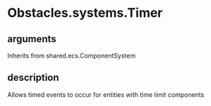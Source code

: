 # Obstacles.systems.Timer

## arguments

Inherits from shared.ecs.ComponentSystem

## description

Allows timed events to occur for entities with time limit components
